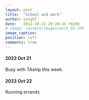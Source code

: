 ```yaml
---
layout: post
title:  "School and work"
author: yongh7
date:   2012-10-21 20:20:35 +0200
# image: /assets/images/work_01.JPG
image_caption: 
position: left
comments: true
---
```




#### 2023 Oct 21
Busy with TAship this week.

#### 2023 Oct 22
Running errands 






